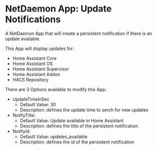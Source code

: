# NetDaemon App: Update Notifications
A NetDaemon App that will create a persistent notification if there is an update available.

This App will display updates for:
- Home Assistant Core
- Home Assistant OS
- Home Assistant Supervisor
- Home Assistant Addon
- HACS Repository

There are 3 Options available to modify this App:
- UpdateTimeInSec
  - Default Value: 30
  - Description: defines the update time to serch for new updates
- NotifyTitle:
  - Default Value: Update available in Home Assistant
  - Description: defines the title of the persistent notification
- NotifyId:
  - Default Value: updates_available
  - Description: defines the id of the persistent notification
